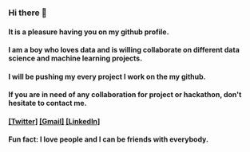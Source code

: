 ### Hi there 👋
#### It is a pleasure having you on my github profile. 
#### I am a boy who loves data and is willing collaborate on different data science and machine learning projects. 
#### I will be pushing my every project I work on the my github.
#### If you are in need of any collaboration for project or hackathon, don't hesitate to contact me.
#### [[Twitter]](https://twitter.com/engraliu) [[Gmail]](tesleemimonikhealiu@gmail.com) [[LinkedIn]](www.linkedin.com/in/tesleem-aliu)
#### Fun fact: I love people and I can be friends with everybody.
